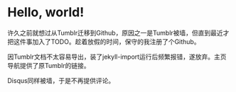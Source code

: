 # Hello, world!

许久之前就想过从Tumblr迁移到Github，原因之一是Tumblr被墙，但直到最近才把这件事加入了TODO。趁着放假的时间，保守的我注册了个Github。

因Tumblr文档不太容易导出，装了jekyll-import运行后频繁报错，遂放弃。主页导航提供了原Tumblr的链接。

Disqus同样被墙，于是不再提供评论。
